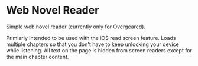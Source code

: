 # Web Novel Reader

Simple web novel reader (currently only for Overgeared).

Primiarly intended to be used with the iOS read screen feature. Loads multiple chapters so that you don't have to keep unlocking your device while listening. All text on the page is hidden from screen readers except for the main chapter content.
